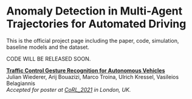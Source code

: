 # Anomaly Detection in Multi-Agent Trajectories for Automated Driving
This is the official project page including the paper, code, simulation, baseline models and the dataset.

CODE WILL BE RELEASED SOON.

**[Traffic Control Gesture Recognition for Autonomous Vehicles](https://openreview.net/forum?id=tmZsuYPmQ9m)**
<br>
Julian Wiederer, Arij Bouazizi, Marco Troina, Ulrich Kressel, Vasileios Belagiannis
<br>
*Accepted for poster at [CoRL_2021](https://www.robot-learning.org/) in London, UK.*
<br>

